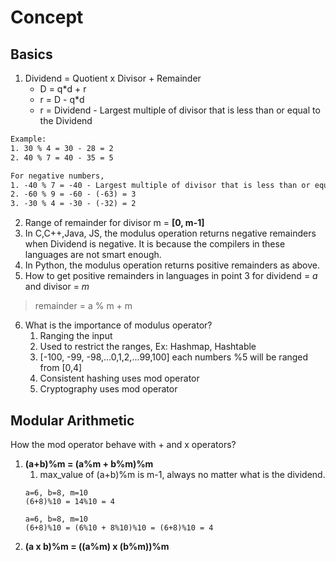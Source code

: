 # Concept
## Basics
1. Dividend = Quotient x Divisor + Remainder
   - D = q*d + r
   - r = D - q*d
   - r = Dividend - Largest multiple of divisor that is less than or equal to the Dividend
```dtd
Example:
1. 30 % 4 = 30 - 28 = 2
2. 40 % 7 = 40 - 35 = 5 

For negative numbers,
1. -40 % 7 = -40 - Largest multiple of divisor that is less than or equal to the Dividend = -40 - (-42) = 2
2. -60 % 9 = -60 - (-63) = 3
3. -30 % 4 = -30 - (-32) = 2
```
2. Range of remainder for divisor m = **[0, m-1]**
3. In C,C++,Java, JS, the modulus operation returns negative remainders when Dividend is negative. 
It is because the compilers in these languages are not smart enough.
4. In Python, the modulus operation returns positive remainders as above.
5. How to get positive remainders in languages in point 3 for dividend = *a* and divisor = *m*
>remainder = a % m + m
6. What is the importance of modulus operator?
   1. Ranging the input
   2. Used to restrict the ranges, Ex: Hashmap, Hashtable
   3. [-100, -99, -98,...0,1,2,...99,100] each numbers %5 will be ranged from [0,4]
   4. Consistent hashing uses mod operator
   5. Cryptography uses mod operator

## Modular Arithmetic
How the mod operator behave with + and x operators?
1. **(a+b)%m = (a%m + b%m)%m**
   1. max_value of (a+b)%m is m-1, always no matter what is the dividend.
    ```
    a=6, b=8, m=10
    (6+8)%10 = 14%10 = 4
   
    a=6, b=8, m=10
    (6+8)%10 = (6%10 + 8%10)%10 = (6+8)%10 = 4
   ```
2. **(a x b)%m = ((a%m) x (b%m))%m**




